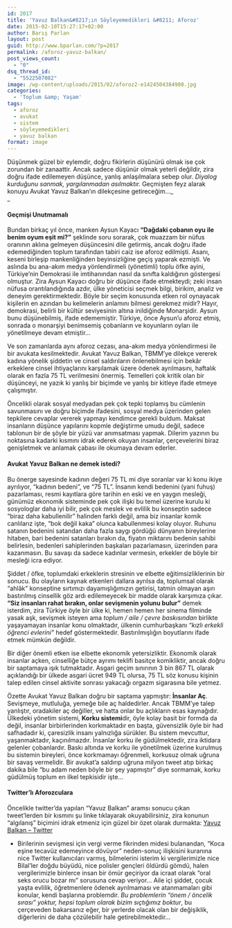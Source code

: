 ```yaml
---
id: 2017
title: 'Yavuz Balkan&#8217;ın Söyleyemedikleri &#8211; Aforoz'
date: 2015-02-10T15:27:17+02:00
author: Barış Parlan
layout: post
guid: http://www.bparlan.com/?p=2017
permalink: /aforoz-yavuz-balkan/
post_views_count:
  - "0"
dsq_thread_id:
  - "5522507082"
image: /wp-content/uploads/2015/02/aforoz2-e1424504384908.jpg
categories:
  - 'Toplum &amp; Yaşam'
tags:
  - aforoz
  - avukat
  - sistem
  - söyleyemedikleri
  - yavuz balkan
format: image
---
```

<div class="ttr_start">
</div>

Düşünmek güzel bir eylemdir, doğru fikirlerin düşünürü olmak ise çok zorundan bir zanaattir. Ancak sadece düşünür olmak yeterli değildir, zira doğru ifade edilemeyen düşünce, yanlış anlaşılmalara sebep olur. _Diyalog kurduğunu sanmak, yargılanmadan asılmaktır._ Geçmişten feyz alarak konuyu Avukat Yavuz Balkan&#8217;ın dilekçesine getireceğim&#8230;_  
_ 

#### Geçmişi Unutmamalı

Bundan birkaç yıl önce, manken Aysun Kayacı **&#8220;Dağdaki çobanın oyu ile benim oyum eşit mi?&#8221;** şeklinde soru sorarak, çok muazzam bir nüfus oranının aklına gelmeyen düşüncesini dile getirmiş, ancak doğru ifade edemediğinden toplum tarafından tabiri caiz ise aforoz edilmişti. Asanı, keseni birleşip mankenliğinden beyinsizliğine geçiş yaparak ezmişti. Ve aslında bu ana-akım medya yönlendirmeli (yönetimli) toplu öfke ayini, Türkiye&#8217;nin Demokrasi ile imtihanından nasıl da sınıfta kaldığının göstergesi olmuştur. Zira Aysun Kayacı doğru bir düşünce ifade etmekteydi; zeki insan nüfusa orantılandığında azdır, ülke yöneticisi seçmek bilgi, birikim, analiz ve deneyim gerektirmektedir. Böyle bir seçim konusunda etken rol oynayacak kişilerin en azından bu kelimelerin anlamını bilmesi gerekmez midir? Hayır, demokrasi, belirli bir kültür seviyesinin altına inildiğinde Monarşidir. Aysun bunu düşünebilmiş, ifade edememiştir. Türkiye, önce Aysun&#8217;u aforoz etmiş, sonrada o monarşiyi benimsemiş çobanların ve koyunların oyları ile yönetilmeye devam etmiştir&#8230;

Ve son zamanlarda aynı aforoz cezası, ana-akım medya yönlendirmesi ile bir avukata kesilmektedir. Avukat Yavuz Balkan, TBMM’ye dilekçe vererek kadına yönelik şiddetin ve cinsel saldırıların önlenebilmesi için bekâr erkeklere cinsel ihtiyaçlarını karşılamak üzere ödenek ayrılmasını, haftalık olarak en fazla 75 TL verilmesini önermiş. Temelleri çok kritik olan bir düşünceyi, ne yazık ki yanlış bir biçimde ve yanlış bir kitleye ifade etmeye çalışmıştır.

Öncelikli olarak sosyal medyadan pek çok tepki toplamış bu cümlenin savunmasını ve doğru biçimde ifadesini, sosyal medya üzerinden gelen tepkilere cevaplar vererek yapmayı kendimce gerekli buldum. Maksat insanların düşünce yapılarını kopmle değiştirme umudu değil, sadece tablonun bir de şöyle bir yüzü var anımsatması yapmak. Dilerim yazının bu noktasına kadarki kısmını idrak ederek okuyan insanlar, çerçevelerini biraz genişletmek ve anlamak çabası ile okumaya devam ederler.

#### Avukat Yavuz Balkan ne demek istedi?

Bu önerge sayesinde kadının değeri 75 TL mi diye soranlar var ki konu ikiye ayrılıyor, &#8220;kadının bedeni&#8221;, ve &#8220;75 TL&#8221;. İnsanın kendi bedenini (yani fuhuş) pazarlaması, resmi kayıtlara göre tarihin en eski ve en yaygın mesleği, günümüz ekonomik sisteminde pek çok ilişki bu temel üzerine kurulu ki sosyologlar daha iyi bilir, pek çok meslek ve evlilik bu konseptin sadece &#8220;biraz daha kabullenilir&#8221; halinden farklı değil, ama biz insanlar komik canlılarız işte, &#8220;bok değil kaka&#8221; olunca kabullenmesi kolay oluyor. Ruhunu satanın bedenini satandan daha fazla saygı gördüğü dünyanın bireylerine hitaben, bari bedenini satanları bırakın da, fiyatın miktarını bedenin sahibi belirlesin, bedenleri sahiplerinden başkaları pazarlamasın, üzerinden para kazanmasın. Bu savaşı da sadece kadınlar vermesin, erkekler de böyle bir mesleği icra ediyor.

Şiddet / öfke, toplumdaki erkeklerin stresinin ve elbette eğitimsizliklerinin bir sonucu. Bu olayların kaynak etkenleri dallara ayrılsa da, toplumsal olarak &#8220;ahlâk&#8221; konseptine sırtımızı dayamışlığımızın getirisi, tatmin olmayan aşırı bastırılmış cinsellik göz ardı edilemeyecek bir madde olarak karşımıza çıkar. **&#8220;Siz insanları rahat bırakın, onlar sevişmenin yolunu bulur&#8221;** demek isterdim, zira Türkiye öyle bir ülke ki, hemen hemen her sinema filminde yasak aşk, sevişmek isteyen ama _toplum / aile / çevre baskısından_ birlikte yaşayamayan insanlar konu olmaktadır, ülkenin cumhurbaşkanı _&#8220;kızlı erkekli öğrenci evlerini&#8221;_ hedef göstermektedir. Bastırılmışlığın boyutlarını ifade etmek mümkün değildir.

Bir diğer önemli etken ise elbette ekonomik yetersizliktir. Ekonomik olarak insanlar açken, cinselliğe bütçe ayrımı teklifi basitçe komikliktir, ancak doğru bir saptamaya ışık tutmaktadır. Asgari geçim sınırının 3 bin 867 TL olarak açıklandığı bir ülkede asgari ücret 949 TL olursa, 75 TL söz konusu kişinin talep edilen cinsel aktivite sonrası yakacağı orgazm sigarasına bile yetmez.

Özette Avukat Yavuz Balkan doğru bir saptama yapmıştır: **İnsanlar Aç**. Sevişmeye, mutluluğa, yemeğe bile aç haldedirler. Ancak TBMM&#8217;ye talep yanlıştır, oradakiler aç değiller, ve hatta onlar bu açlıkların esas kaynağıdır. Ülkedeki yönetim sistemi, **Korku sistemi**dir, öyle kolay basit bir formda da değil, insanlar birbirlerinden korkmaktadır en başta, güvensizlik öyle bir had safhadadır ki, çaresizlik insanı yalnızlığa sürükler. Bu sistem mevcuttur, yaşanmaktadır, kaçınılmazdır. İnsanlar korku ile güdülmektedir, zira iktidara gelenler çobanlardır. Baskı altında ve korku ile yönetilmek üzerine kurulmuş bu sistemin bireyleri, önce korkmamayı öğrenmeli, korkusuz olmak uğruna bir savaş vermelidir. Bir avukat&#8217;a saldırıp uğruna milyon tweet atıp birkaç dakika bile &#8220;bu adam neden böyle bir şey yapmıştır&#8221; diye sormamak, korku güdülmüş toplum en ilkel tepkisidir işte&#8230;

#### Twitter&#8217;lı Aforozculara

Öncelikle twitter&#8217;da yapılan &#8220;Yavuz Balkan&#8221; aramsı sonucu çıkan tweet&#8217;lerden bir kısmını şu linke tıklayarak okuyabilirsiniz, zira konunun &#8220;algılanış&#8221; biçimini idrak etmeniz için güzel bir özet olarak durmakta: <a title="Yavuz Balkan - Twitter" href="http://adf.ly/12ZxyW" target="_blank">Yavuz Balkan &#8211; Twitter</a>

* Birilerinin sevişmesi için vergi verme fikrinden midesi bulanandan, &#8220;Koca eşine tecavüz edemeyince dövüyor&#8221; neden-sonuç ilişkisini kuranına nice Twitter kullanıcıları varmış, bilmelerini isterim ki vergilerimizle nice Bilal&#8217;ler doğdu büyüdü, nice polisler gençleri öldürdü gömdü, halen vergilerimizle binlerce insan bir ömür geçiriyor da icraat olarak &#8220;oral seks orucu bozar mı&#8221; sorusuna cevap veriyor&#8230; Aile içi şiddet, çocuk yaşta evlilik, öğretmenlere ödenek ayrılmaması ve atanmamaları gibi konular, kendi başlarına problemdir. _Bu problemlerin &#8220;önem / öncelik sırası&#8221; yoktur, hepsi toplum olarak bizim sıçtığımız boktur_, bu çerçeveden bakarsanız eğer, bir yerlerde olacak olan bir değişiklik, diğerlerini de daha çözülebilir hale getirebilmektedir&#8230;

<div class="ttr_end">
</div>